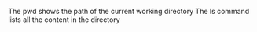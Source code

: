  The pwd shows the path of the current working directory
The ls command lists all the content in the directory
